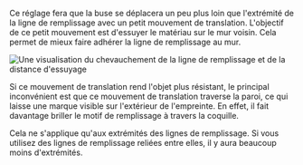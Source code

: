 Ce réglage fera que la buse se déplacera un peu plus loin que l'extrémité de la ligne de remplissage avec un petit mouvement de translation. L'objectif de ce petit mouvement est d'essuyer le matériau sur le mur voisin. Cela permet de mieux faire adhérer la ligne de remplissage au mur.

![Une visualisation du chevauchement de la ligne de remplissage et de la distance d'essuyage](../../../articles/images/infill_overlap.svg)

Si ce mouvement de translation rend l'objet plus résistant, le principal inconvénient est que ce mouvement de translation traverse la paroi, ce qui laisse une marque visible sur l'extérieur de l'empreinte. En effet, il fait davantage briller le motif de remplissage à travers la coquille.

Cela ne s'applique qu'aux extrémités des lignes de remplissage. Si vous utilisez des lignes de remplissage reliées entre elles, il y aura beaucoup moins d'extrémités.
